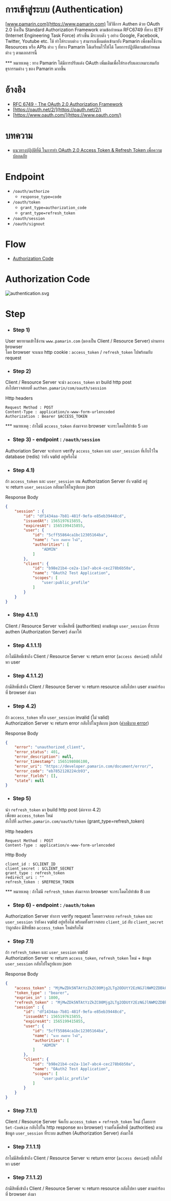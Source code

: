 # การเข้าสู่ระบบ (Authentication)

[www.pamarin.com](https://www.pamarin.com) ใช้วิธีการ Authen ด้วย OAuth 2.0 ซึ่งเป็น Standard Authorization Framework ตามข้อกำหนด RFC6749 ที่ทาง IETF (Internet Engineering Task Force) สร้างขึ้น มีระบบดัง ๆ อย่าง Google, Facebook, Twitter, Youtube etc. ใช้ ทำให้ระบบต่าง ๆ สามารถเชื่อมต่อเข้ามายัง Pamarin เพื่อขอใช้งาน Resources หรือ APIs ต่าง ๆ ที่ทาง Pamarin ได้เตรียมไว้ให้ได้ โดยการปฏิบัติตามข้อกำหนดต่าง ๆ ตามเอกสารนี้  

*** หมายเหตุ : ทาง Pamarin ได้มีการปรับแต่ง OAuth เพิ่มเติมเพื่อให้รองรับและเหมาะสมกับธุรกรรมต่าง ๆ ของ Pamarin มากขึ้น 

# อ้างอิง 
- [RFC 6749 - The OAuth 2.0 Authorization Framework](https://tools.ietf.org/html/rfc6749)
- [https://oauth.net/2/](https://oauth.net/2/)  
- [https://www.oauth.com/](https://www.oauth.com/)  

# บทความ
- [แนวทางปฏิบัติที่ดี ในการทำ OAuth 2.0 Access Token & Refresh Token เพื่อความปลอดภัย](https://medium.com/@jittagornp/best-practice-%E0%B9%83%E0%B8%99%E0%B8%81%E0%B8%B2%E0%B8%A3%E0%B8%97%E0%B8%B3-oauth2-access-token-refresh-token-457ae3bee4b7)

# Endpoint
- `/oauth/authorize`
   - `response_type=code`
- `/oauth/token`
   - `grant_type=authorization_code`
   - `grant_type=refresh_token`
- `/oauth/session`
- `/oauth/signout`  

# Flow
- [Authorization Code](#authorization-code)

# Authorization Code
![authentication.svg](./authentication.svg)

# Step

- ### Step 1) 
User พยายามเข้าใช้งาน `www.pamarin.com` (มองเป็น Client / Resource Server) ผ่านทาง browser      
โดย browser จะแนบ http cookie : `access_token` / `refresh_token` ไปพร้อมกับ request  
  
- ### Step 2) 
Client / Resource Server จะนำ `access_token` มา build http post   
ส่งไปตรวจสอบที่ `authen.pamarin/com/oauth/session`  
  
Http headers  
```
Request Method : POST
Content-Type : application/x-www-form-urlencoded
Authorization : Bearer $ACCESS_TOKEN  
```
*** หมายเหตุ : ถ้าไม่มี `access_token` ส่งมาจาก browser จะกระโดดไปทำข้อ 5 เลย 

- ### Step 3) - endpoint : `/oauth/session`  
Authoriation Server จะทำการ verify `access_token` และ `user_session` 
ที่เก็บไว้ใน database (redis) ว่ายัง valid อยู่หรือไม่   

- ### Step 4.1) 
ถ้า `access_token` และ `user_session` บน Authorization Server ยัง valid อยู่    
จะ return `user_session` กลับมาให้ในรูปแบบ json  
  
Response Body    
```json
{
    "session" : {
        "id": "df1434aa-7b81-481f-9efa-e85eb39448cd",
        "issuedAt": 1565197615855,
        "expiresAt": 1565199415855,
        "user": {
            "id": "5cff55864ca1bc12305164ba",
            "name": "นาย สมชาย ใจดี",
            "authorities": [
                "ADMIN"
            ]
        },
        "client": {
            "id": "b98e21b4-ce2a-11e7-abc4-cec278b6b50a",
            "name": "OAuth2 Test Application",
            "scopes": [
                "user:public_profile"
            ]
        }
    }
} 
```

- ### Step 4.1.1) 
Client / Resource Server จะเช็คสิทธิ์ (authorities) ตามข้อมูล 
`user_session` ที่ระบบ authen (Authorization Server) ส่งมาให้  

- ### Step 4.1.1.1) 
ถ้าไม่มีสิทธิ์เข้าถึง Client / Resource Server จะ return error (`access denied`) กลับไปหา user   

- ### Step 4.1.1.2) 
ถ้ามีสิทธิ์เข้าถึง Client / Resource Server จะ return resource กลับไปหา user ตามคำร้องที่ browser ส่งมา 

- ### Step 4.2) 
ถ้า `access_token` หรือ `user_session` invalid (ไม่ valid)   
Authorization Server จะ return error กลับไปในรูปแบบ json ([คำอธิบาย error](./../error/)) 
  
Response Body  
```json
{
    "error": "unauthorized_client",
    "error_status": 401,
    "error_description": null,
    "error_timestamp": 1565198086100,
    "error_uri": "https://developer.pamarin.com/document/error/",
    "error_code": "eb7852128224cb93",
    "error_fields": [],
    "state": null
}
```
- ### Step 5)  
นำ `refresh_token` มา build http post (ต่อจาก 4.2)  
เพื่อขอ `access_token` ใหม่  
ส่งไปที่ `authen.pamarin.com/oauth/token` (grant_type=refresh_token)  
  
Http headers  
```
Request Method : POST
Content-Type : application/x-www-form-urlencoded  
```
Http Body
```
client_id : $CLIENT_ID  
client_secret : $CLIENT_SECRET  
grant_type : refresh_token  
redirect_uri : ""
refresh_token : $REFRESH_TOKEN  
```
*** หมายเหตุ : ถ้าไม่มี `refresh_token` ส่งมาจาก browser จะกระโดดไปทำข้อ 8 เลย 

- ### Step 6) - endpoint : `/oauth/token`   
Authorization Server ทำการ verify request โดยตรวจสอบ `refresh_token` และ `user_session` ว่ายังคง valid อยู่หรือไม่
พร้อมทั้งตรวจสอบ `client_id` กับ `client_secret` ว่าถูกต้อง มีสิทธิ์ขอ `access_token` ใหม่หรือไม่ 

- ### Step 7.1) 
ถ้า `refresh_token` และ `user_session` valid  
Authorization Server จะ return `access_token`, `refresh_token` ใหม่ + ข้อมูล `user_session` กลับไปในรูปแบบ json  
  
Response Body
```json
{
    "access_token" : "MjMwZDk5NTAtYzZkZC00Mjg2LTg2ODUtY2EzNGJlNWM2ZDBkOjE1NjUyNzYxOTg3NDU6M2I2ZmQ4YzI3YmQ2NDhhYmZmYjFjMDY2NDUxMmU0NGE2N2E3NmQ3MTEwYWIxZGFlNDU1NmFlNzJhYWFhZDBiMw==",
    "token_type" : "bearer",
    "expries_in" : 1800,
    "refresh_token" : "MjMwZDk5NTAtYzZkZC00Mjg2LTg2ODUtY2EzNGJlNWM2ZDBkOjE1NjUyODUxOTg3NTA6YTlmOTAzYWEwMmE5M2YwMzY3Y2Y2MzI4YzgwOWE5YWIxZDg3MWZmZTQ2NmE0Y2MzOGU0ZWNkOWViZjFlODg0MA==",
    "session" : {
        "id": "df1434aa-7b81-481f-9efa-e85eb39448cd",
        "issuedAt": 1565197615855,
        "expiresAt": 1565199415855,
        "user": {
            "id": "5cff55864ca1bc12305164ba",
            "name": "นาย สมชาย ใจดี",
            "authorities": [
                "ADMIN"
            ]
        },
        "client": {
            "id": "b98e21b4-ce2a-11e7-abc4-cec278b6b50a",
            "name": "OAuth2 Test Application",
            "scopes": [
                "user:public_profile"
            ]
        }
    }
}
```

- ### Step 7.1.1)
Client / Resource Server จัดเก็บ `access_token` + `refresh_token` ใหม่ (โดยการ `Set-Cookie` กลับไปใน http response ของ browser) รวมทั้งเช็คสิทธิ์ (authorities) ตามข้อมูล `user_session` ที่ระบบ authen (Authorization Server) ส่งมาให้ 

- ### Step 7.1.1.1)   
ถ้าไม่มีสิทธิ์เข้าถึง Client / Resource Server จะ return error (`access denied`) กลับไปหา user  

- ### Step 7.1.1.2) 
ถ้ามีสิทธิ์เข้าถึง Client / Resource Server จะ return resource กลับไปหา user ตามคำร้องที่ browser ส่งมา
